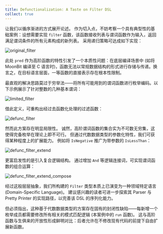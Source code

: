 ```yaml
---
title: Defunctionalization: A Taste on Filter DSL
collect: true
---
```


让我们以循序渐进的方式展开论述。
作为切入点，不妨考察一个具有典型性的基础案例：设想需要实现 `filter` 函数，该函数接收列表与谓词函数作为输入，返回满足谓词条件的所有元素构成的新列表。
采用递归策略可达成如下实现：

![original_filter](moonbit/src/defunc/filter.mbt:#include)

此处 `pred` 作为高阶函数的特性引发了一个本质性问题：在底层编译场景中 (如将 MoonBit 编译至 C 语言时)，函数无法以常规数据结构的形式进行存储与传递。换言之，在目标语言层面，一等函数的直接表示存在根本性限制。

最直观的解决思路莫过于穷举法——将所有可能用到的谓词函数进行枚举编码。以下示例展示了针对整数的几种基本谓词：

![limited_filter](moonbit/src//defunc/filter.mbt:#include)

借此定义，可重构出经过去函数化处理的过滤函数：

![defunc_filter](moonbit/src//defunc/filter.mbt:#include)

然而此方案存在明显局限性。
诚然，高阶谓词函数的集合实为不可数无穷集，这使得完备枚举在理论上即不可行。
但通过代数数据类型的参数化特性，我们可获得某种程度上的扩展能力。
例如将 `IsNegative` 推广为带参数的 `IsLessThan`：

![defunc_filter_extend](moonbit/src//defunc/filter.mbt:#include)

更富启发性的是引入复合逻辑结构。
通过增加 `And` 等逻辑连接词，可实现谓词函数的组合运算：

![defunc_filter_extend_compose](moonbit/src//defunc/filter.mbt:#include)

经过这般层层抽象，我们所构建的 `Filter` 类型本质上已演变为一种领域特定语言 (Domain-Specific Language)。
建议感兴趣的读者可进一步探索其 Parser 与 Pretty Printer 的实现路径，以完善该 DSL 的序列化能力。

但必须指出，这种基于代数数据类型的方案存在固有的封闭性缺陷——每新增一个枚举成员都需要修改所有相关的模式匹配逻辑 (本案例中的 `run` 函数)。
这与高阶函数与生俱来的开放性形成鲜明对比：后者允许在不修改现有代码的前提下自由扩展新函数。
